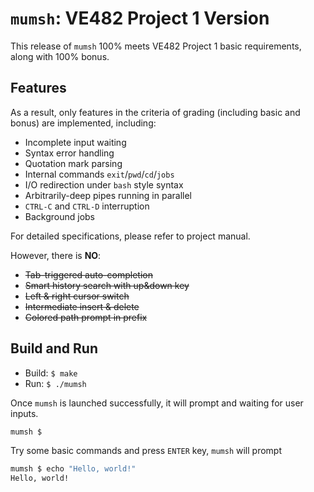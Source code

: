# `mumsh`: VE482 Project 1 Version

This release of `mumsh` 100% meets VE482 Project 1 basic requirements, along with 100% bonus.

## Features

As a result, only features in the criteria of grading (including basic and bonus) are implemented, including:

- Incomplete input waiting
- Syntax error handling
- Quotation mark parsing
- Internal commands `exit`/`pwd`/`cd`/`jobs`
- I/O redirection under `bash` style syntax
- Arbitrarily-deep pipes running in parallel
- `CTRL-C` and `CTRL-D` interruption
- Background jobs

For detailed specifications, please refer to project manual.

However, there is **NO**:

- ~~Tab-triggered auto-completion~~
- ~~Smart history search with up&down key~~
- ~~Left & right cursor switch~~
- ~~Intermediate insert & delete~~
- ~~Colored path prompt in prefix~~

## Build and Run

- Build: `$ make`
- Run: `$ ./mumsh`

Once `mumsh` is launched successfully, it will prompt and waiting for user inputs.

```sh
mumsh $ 
```

Try some basic commands and press `ENTER` key, `mumsh` will prompt

```sh
mumsh $ echo "Hello, world!"
Hello, world!
```
